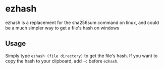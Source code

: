 # ezhash
ezhash is a replacement for the sha256sum command on linux, and could be a much simpler way to get a file's hash on windows

## Usage
Simply type `ezhash (file directory)` to get the file's hash.
If you want to copy the hash to your clipboard, add `-c` before `ezhash`.
